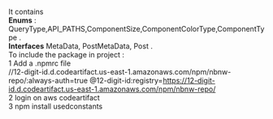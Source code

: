 It contains <br /> **Enums**  : QueryType,API_PATHS,ComponentSize,ComponentColorType,ComponentType . <br />
**Interfaces**  MetaData, PostMetaData, Post .<br />
To include the package in project : <br />
1 Add a .npmrc file  <br />
//12-digit-id.d.codeartifact.us-east-1.amazonaws.com/npm/nbnw-repo/:always-auth=true
@12-digit-id:registry=https://12-digit-id.d.codeartifact.us-east-1.amazonaws.com/npm/nbnw-repo/
<br />
2 login on aws codeartifact <br />
3 npm install usedconstants
